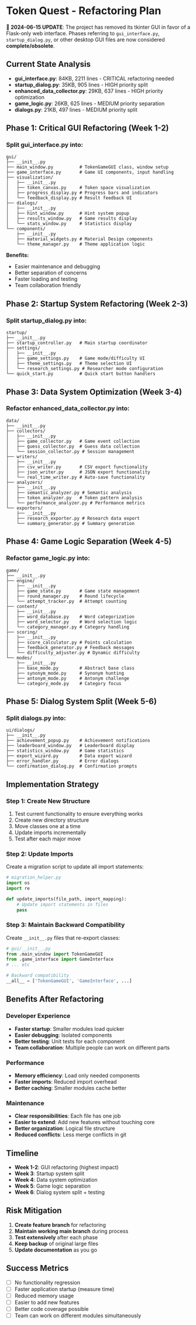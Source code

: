 # Token Quest - Refactoring Plan

**📢 2024-06-15 UPDATE**: The project has removed its tkinter GUI in favor of a Flask-only web interface. Phases referring to `gui_interface.py`, `startup_dialog.py`, or other desktop GUI files are now considered **complete/obsolete**.

## Current State Analysis
- **gui_interface.py**: 84KB, 2211 lines - CRITICAL refactoring needed
- **startup_dialog.py**: 35KB, 905 lines - HIGH priority split
- **enhanced_data_collector.py**: 29KB, 637 lines - HIGH priority optimization
- **game_logic.py**: 26KB, 625 lines - MEDIUM priority separation
- **dialogs.py**: 21KB, 497 lines - MEDIUM priority split

## Phase 1: Critical GUI Refactoring (Week 1-2)

### Split gui_interface.py into:
```
gui/
├── __init__.py
├── main_window.py          # TokenGameGUI class, window setup
├── game_interface.py       # Game UI components, input handling
├── visualization/
│   ├── __init__.py
│   ├── token_canvas.py     # Token space visualization
│   ├── progress_display.py # Progress bars and indicators
│   └── feedback_display.py # Result feedback UI
├── dialogs/
│   ├── __init__.py
│   ├── hint_window.py      # Hint system popup
│   ├── results_window.py   # Game results display
│   └── stats_window.py     # Statistics display
└── components/
    ├── __init__.py
    ├── material_widgets.py # Material Design components
    └── theme_manager.py    # Theme application logic
```

**Benefits:**
- Easier maintenance and debugging
- Better separation of concerns
- Faster loading and testing
- Team collaboration friendly

## Phase 2: Startup System Refactoring (Week 2-3)

### Split startup_dialog.py into:
```
startup/
├── __init__.py
├── startup_controller.py   # Main startup coordinator
├── settings/
│   ├── __init__.py
│   ├── game_settings.py    # Game mode/difficulty UI
│   ├── theme_settings.py   # Theme selection UI
│   └── research_settings.py # Researcher mode configuration
└── quick_start.py          # Quick start button handlers
```

## Phase 3: Data System Optimization (Week 3-4)

### Refactor enhanced_data_collector.py into:
```
data/
├── __init__.py
├── collectors/
│   ├── __init__.py
│   ├── game_collector.py   # Game event collection
│   ├── guess_collector.py  # Guess data collection  
│   └── session_collector.py # Session management
├── writers/
│   ├── __init__.py
│   ├── csv_writer.py       # CSV export functionality
│   ├── json_writer.py      # JSON export functionality
│   └── real_time_writer.py # Auto-save functionality
├── analyzers/
│   ├── __init__.py
│   ├── semantic_analyzer.py # Semantic analysis
│   ├── token_analyzer.py   # Token pattern analysis
│   └── performance_analyzer.py # Performance metrics
└── exporters/
    ├── __init__.py
    ├── research_exporter.py # Research data export
    └── summary_generator.py # Summary generation
```

## Phase 4: Game Logic Separation (Week 4-5)

### Refactor game_logic.py into:
```
game/
├── __init__.py
├── engine/
│   ├── __init__.py
│   ├── game_state.py       # Game state management
│   ├── round_manager.py    # Round lifecycle
│   └── attempt_tracker.py  # Attempt counting
├── content/
│   ├── __init__.py
│   ├── word_database.py    # Word categorization
│   ├── word_selector.py    # Word selection logic
│   └── category_manager.py # Category handling
├── scoring/
│   ├── __init__.py
│   ├── score_calculator.py # Points calculation
│   ├── feedback_generator.py # Feedback messages
│   └── difficulty_adjuster.py # Dynamic difficulty
└── modes/
    ├── __init__.py
    ├── base_mode.py        # Abstract base class
    ├── synonym_mode.py     # Synonym hunting
    ├── antonym_mode.py     # Antonym challenge
    └── category_mode.py    # Category focus
```

## Phase 5: Dialog System Split (Week 5-6)

### Split dialogs.py into:
```
ui/dialogs/
├── __init__.py
├── achievement_popup.py    # Achievement notifications
├── leaderboard_window.py   # Leaderboard display
├── statistics_window.py    # Game statistics
├── export_wizard.py        # Data export wizard
├── error_handler.py        # Error dialogs
└── confirmation_dialog.py  # Confirmation prompts
```

## Implementation Strategy

### Step 1: Create New Structure
1. Test current functionality to ensure everything works
2. Create new directory structure
3. Move classes one at a time
4. Update imports incrementally
5. Test after each major move

### Step 2: Update Imports
Create a migration script to update all import statements:
```python
# migration_helper.py
import os
import re

def update_imports(file_path, import_mapping):
    # Update import statements in files
    pass
```

### Step 3: Maintain Backward Compatibility
Create `__init__.py` files that re-export classes:
```python
# gui/__init__.py
from .main_window import TokenGameGUI
from .game_interface import GameInterface
# ... etc

# Backward compatibility
__all__ = ['TokenGameGUI', 'GameInterface', ...]
```

## Benefits After Refactoring

### Developer Experience
- **Faster startup**: Smaller modules load quicker
- **Easier debugging**: Isolated components
- **Better testing**: Unit tests for each component
- **Team collaboration**: Multiple people can work on different parts

### Performance
- **Memory efficiency**: Load only needed components
- **Faster imports**: Reduced import overhead
- **Better caching**: Smaller modules cache better

### Maintenance
- **Clear responsibilities**: Each file has one job
- **Easier to extend**: Add new features without touching core
- **Better organization**: Logical file structure
- **Reduced conflicts**: Less merge conflicts in git

## Timeline
- **Week 1-2**: GUI refactoring (highest impact)
- **Week 3**: Startup system split
- **Week 4**: Data system optimization  
- **Week 5**: Game logic separation
- **Week 6**: Dialog system split + testing

## Risk Mitigation
1. **Create feature branch** for refactoring
2. **Maintain working main branch** during process  
3. **Test extensively** after each phase
4. **Keep backup** of original large files
5. **Update documentation** as you go

## Success Metrics
- [ ] No functionality regression
- [ ] Faster application startup (measure time)
- [ ] Reduced memory usage
- [ ] Easier to add new features
- [ ] Better code coverage possible
- [ ] Team can work on different modules simultaneously 